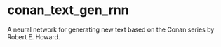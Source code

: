 # conan_text_gen_rnn
 A neural network for generating new text based on the Conan series by Robert E. Howard.

